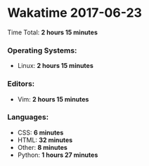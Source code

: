 # Wakatime 2017-06-23

Time Total: **2 hours 15 minutes**

### Operating Systems:
- Linux: **2 hours 15 minutes** 

### Editors:
- Vim: **2 hours 15 minutes** 

### Languages:
- CSS: **6 minutes** 
- HTML: **32 minutes** 
- Other: **8 minutes** 
- Python: **1 hours 27 minutes** 

